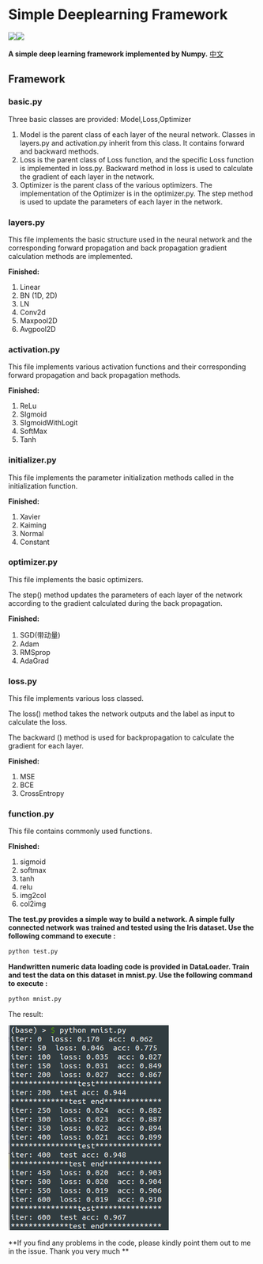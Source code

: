 # Simple Deeplearning Framework

![](https://img.shields.io/badge/Bulid-Passing-brightgreen)![](https://img.shields.io/badge/Powered%20By-Geng%20Chen-brightgreen)

**A simple deep learning framework implemented by Numpy.**   [中文](README.md)

## Framework

### basic.py

Three basic classes are provided: Model,Loss,Optimizer

1. Model is the parent class of each layer of the neural network. Classes in layers.py and activation.py inherit from this class. It contains forward and backward methods.
2. Loss is the parent class of Loss function, and the specific Loss function is implemented in loss.py. Backward method in loss is used to calculate the gradient of each layer in the network.
3. Optimizer is the parent class of the various optimizers. The implementation of the Optimizer is in the optimizer.py. The step method is used to update the parameters of each layer in the network.



### layers.py

This file implements the basic structure used in the neural network and the corresponding forward propagation and back propagation gradient calculation methods are implemented.

**Finished:**

1. Linear
2. BN (1D, 2D)
3. LN
4. Conv2d
5. Maxpool2D
6. Avgpool2D



### activation.py

This file implements various activation functions and their corresponding forward propagation and back propagation methods.

**Finished:**

1. ReLu
2. SIgmoid
3. SIgmoidWithLogit
4. SoftMax
5. Tanh



### initializer.py

This file implements the parameter initialization methods called in the initialization function.

**Finished:**

1. Xavier
2. Kaiming
3. Normal
4. Constant



### optimizer.py

This file implements the basic optimizers.

The step() method updates the parameters of each layer of the network according to the gradient calculated during the back propagation.

**Finished:**

1. SGD(带动量)
2. Adam
3. RMSprop
4. AdaGrad



### loss.py

This file implements various loss classed.

The loss() method takes the network outputs and the label as input to calculate the loss.

The backward () method is used for backpropagation to calculate the gradient for each layer.

**Finished:**

1. MSE
2. BCE
3. CrossEntropy



### function.py

This file contains commonly used functions.

**FInished:**

1. sigmoid
2. softmax
3. tanh
4. relu
5. img2col
6. col2img



**The test.py provides a simple way to build a network. A simple fully connected network was trained and tested using the Iris dataset. Use the following command to execute :**

````python
python test.py
````



**Handwritten numeric data loading code is provided in DataLoader. Train and test the data on this dataset in mnist.py. Use the following command to execute :**

````python
python mnist.py
````

The result:

![mnist](https://github.com/ExpectoPatronumCG/simple-deeplearning-framework/blob/main/result.png)

**If you find any problems in the code, please kindly point them out to me in the issue. Thank you very much **
